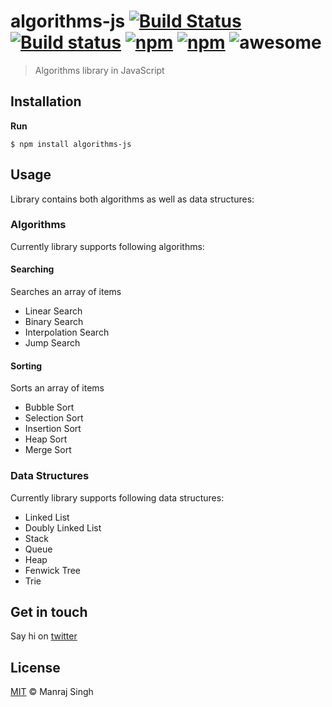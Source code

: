 # algorithms-js [![Build Status](https://travis-ci.org/ManrajGrover/algorithms-js.svg?branch=master)](https://travis-ci.org/ManrajGrover/algorithms-js) [![Build status](https://ci.appveyor.com/api/projects/status/6l0vybrb4y0c7eh8?svg=true)](https://ci.appveyor.com/project/ManrajGrover/algorithms-js) [![npm](https://img.shields.io/npm/v/algorithms-js.svg?maxAge=2592000?style=flat-square)](https://www.npmjs.com/package/algorithms-js) [![npm](https://img.shields.io/npm/dt/algorithms-js.svg?maxAge=2592000?style=flat-square)](https://www.npmjs.com/package/algorithms-js) ![awesome](https://img.shields.io/badge/awesome-yes-green.svg)
> Algorithms library in JavaScript

## Installation

**Run**

```shell
$ npm install algorithms-js
```

## Usage
Library contains both algorithms as well as data structures:

### Algorithms
Currently library supports following algorithms:

#### Searching
Searches an array of items

- Linear Search
- Binary Search
- Interpolation Search
- Jump Search

#### Sorting
Sorts an array of items

- Bubble Sort
- Selection Sort
- Insertion Sort
- Heap Sort
- Merge Sort

### Data Structures
Currently library supports following data structures:

- Linked List
- Doubly Linked List
- Stack
- Queue
- Heap
- Fenwick Tree
- Trie

## Get in touch
Say hi on [twitter](https://twitter.com/manrajsgrover)

## License

[MIT](https://github.com/ManrajGrover/algorithms-js/blob/master/LICENSE) © Manraj Singh
